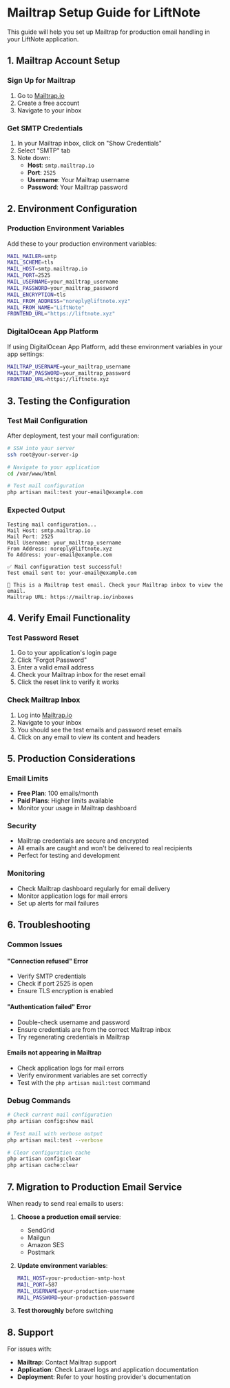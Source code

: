 # Mailtrap Setup Guide for LiftNote

This guide will help you set up Mailtrap for production email handling in your LiftNote application.

## 1. Mailtrap Account Setup

### Sign Up for Mailtrap
1. Go to [Mailtrap.io](https://mailtrap.io)
2. Create a free account
3. Navigate to your inbox

### Get SMTP Credentials
1. In your Mailtrap inbox, click on "Show Credentials"
2. Select "SMTP" tab
3. Note down:
   - **Host**: `smtp.mailtrap.io`
   - **Port**: `2525`
   - **Username**: Your Mailtrap username
   - **Password**: Your Mailtrap password

## 2. Environment Configuration

### Production Environment Variables
Add these to your production environment variables:

```bash
MAIL_MAILER=smtp
MAIL_SCHEME=tls
MAIL_HOST=smtp.mailtrap.io
MAIL_PORT=2525
MAIL_USERNAME=your_mailtrap_username
MAIL_PASSWORD=your_mailtrap_password
MAIL_ENCRYPTION=tls
MAIL_FROM_ADDRESS="noreply@liftnote.xyz"
MAIL_FROM_NAME="LiftNote"
FRONTEND_URL="https://liftnote.xyz"
```

### DigitalOcean App Platform
If using DigitalOcean App Platform, add these environment variables in your app settings:

```bash
MAILTRAP_USERNAME=your_mailtrap_username
MAILTRAP_PASSWORD=your_mailtrap_password
FRONTEND_URL=https://liftnote.xyz
```

## 3. Testing the Configuration

### Test Mail Configuration
After deployment, test your mail configuration:

```bash
# SSH into your server
ssh root@your-server-ip

# Navigate to your application
cd /var/www/html

# Test mail configuration
php artisan mail:test your-email@example.com
```

### Expected Output
```
Testing mail configuration...
Mail Host: smtp.mailtrap.io
Mail Port: 2525
Mail Username: your_mailtrap_username
From Address: noreply@liftnote.xyz
To Address: your-email@example.com

✅ Mail configuration test successful!
Test email sent to: your-email@example.com

📧 This is a Mailtrap test email. Check your Mailtrap inbox to view the email.
Mailtrap URL: https://mailtrap.io/inboxes
```

## 4. Verify Email Functionality

### Test Password Reset
1. Go to your application's login page
2. Click "Forgot Password"
3. Enter a valid email address
4. Check your Mailtrap inbox for the reset email
5. Click the reset link to verify it works

### Check Mailtrap Inbox
1. Log into [Mailtrap.io](https://mailtrap.io)
2. Navigate to your inbox
3. You should see the test emails and password reset emails
4. Click on any email to view its content and headers

## 5. Production Considerations

### Email Limits
- **Free Plan**: 100 emails/month
- **Paid Plans**: Higher limits available
- Monitor your usage in Mailtrap dashboard

### Security
- Mailtrap credentials are secure and encrypted
- All emails are caught and won't be delivered to real recipients
- Perfect for testing and development

### Monitoring
- Check Mailtrap dashboard regularly for email delivery
- Monitor application logs for mail errors
- Set up alerts for mail failures

## 6. Troubleshooting

### Common Issues

#### "Connection refused" Error
- Verify SMTP credentials
- Check if port 2525 is open
- Ensure TLS encryption is enabled

#### "Authentication failed" Error
- Double-check username and password
- Ensure credentials are from the correct Mailtrap inbox
- Try regenerating credentials in Mailtrap

#### Emails not appearing in Mailtrap
- Check application logs for mail errors
- Verify environment variables are set correctly
- Test with the `php artisan mail:test` command

### Debug Commands
```bash
# Check current mail configuration
php artisan config:show mail

# Test mail with verbose output
php artisan mail:test --verbose

# Clear configuration cache
php artisan config:clear
php artisan cache:clear
```

## 7. Migration to Production Email Service

When ready to send real emails to users:

1. **Choose a production email service**:
   - SendGrid
   - Mailgun
   - Amazon SES
   - Postmark

2. **Update environment variables**:
   ```bash
   MAIL_HOST=your-production-smtp-host
   MAIL_PORT=587
   MAIL_USERNAME=your-production-username
   MAIL_PASSWORD=your-production-password
   ```

3. **Test thoroughly** before switching

## 8. Support

For issues with:
- **Mailtrap**: Contact Mailtrap support
- **Application**: Check Laravel logs and application documentation
- **Deployment**: Refer to your hosting provider's documentation 